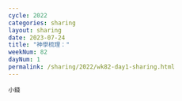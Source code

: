 ```yaml
---
cycle: 2022
categories: sharing
layout: sharing
date: 2023-07-24
title: "神學梳理："
weekNum: 82
dayNum: 1
permalink: /sharing/2022/wk82-day1-sharing.html
---
```

[](https://eccseattle.github.io/media/sharing/2022/wk082/2023-07-24-bin.m4a)

`小錢`
